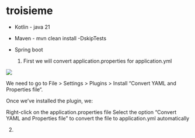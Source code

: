 # troisieme

- Kotlin - java 21
- Maven - mvn clean install -DskipTests
- Spring boot

  1. First we will convert application.properties for application.yml
 <img src="img/Captura de Tela 2024-07-17 às 14.31.32.png">

 We need to go to File > Settings > Plugins > Install “Convert YAML and Properties file“.

Once we’ve installed the plugin, we:

Right-click on the application.properties file
Select the option “Convert YAML and Properties file” to convert the file to application.yml automatically

  2. 
